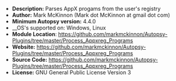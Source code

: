- __Description:__ Parses AppX progams from the user's registry
- __Author:__ Mark McKinnon (Mark dot McKinnon at gmail dot com)
- __Minimum Autopsy version:__ 4.4.0
- __OS's supported on: Windows, Linux
- __Module Location__: https://github.com/markmckinnon/Autopsy-Plugins/tree/master/Process_Appxreg_Programs
- __Website:__ https://github.com/markmckinnon/Autopsy-Plugins/tree/master/Process_Appxreg_Programs
- __Source Code:__ https://github.com/markmckinnon/Autopsy-Plugins/tree/master/Process_Appxreg_Programs
- __License:__ GNU General Public License Version 3